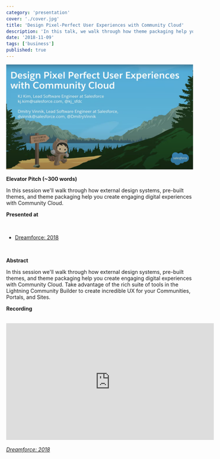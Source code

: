 ```yaml
---
category: 'presentation'
cover: './cover.jpg'
title: 'Design Pixel-Perfect User Experiences with Community Cloud'
description: 'In this talk, we walk through how theme packaging help you create engaging digital experiences with Community Cloud.'
date: '2018-11-09'
tags: ['business']
published: true
---
```

![cover](./cover.jpg)

**Elevator Pitch (~300 words)**

In this session we'll walk through how external design systems, pre-built themes, and theme packaging help you create engaging digital experiences with Community Cloud.

**Presented at**

<br>

- [Dreamforce: 2018](https://dvinnik.dev/events/2018/dreamforce/)

<br>

**Abstract**
 
In this session we'll walk through how external design systems, pre-built themes, and theme packaging help you create engaging digital experiences with Community Cloud. Take advantage of the rich suite of tools in the Lightning Community Builder to create incredible UX for your Communities, Portals, and Sites.

**Recording**

<br>

<iframe width="560" height="315" src="https://www.youtube.com/embed/4tEwBSetNUM" title="YouTube video player" frameborder="0" allow="accelerometer; autoplay; clipboard-write; encrypted-media; gyroscope; picture-in-picture" allowfullscreen></iframe>

*[Dreamforce: 2018](https://dvinnik.dev/events/2018/dreamforce/)*

<br>
